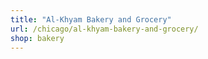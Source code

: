 ```yaml
---
title: "Al-Khyam Bakery and Grocery"
url: /chicago/al-khyam-bakery-and-grocery/
shop: bakery
---
```

